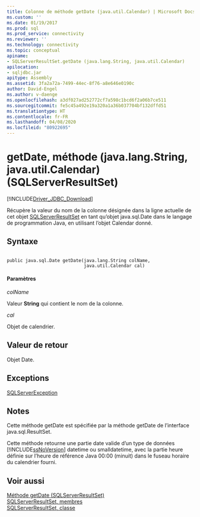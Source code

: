 ```yaml
---
title: Colonne de méthode getDate (java.util.Calendar) | Microsoft Docs
ms.custom: ''
ms.date: 01/19/2017
ms.prod: sql
ms.prod_service: connectivity
ms.reviewer: ''
ms.technology: connectivity
ms.topic: conceptual
apiname:
- SQLServerResultSet.getDate (java.lang.String, java.util.Calendar)
apilocation:
- sqljdbc.jar
apitype: Assembly
ms.assetid: 3fa2a72a-7499-44ec-8f76-a8e646e0190c
author: David-Engel
ms.author: v-daenge
ms.openlocfilehash: a3df027ad252772cf7a598c1bcd6f2a06b7ce511
ms.sourcegitcommit: fe5c45a492e19a320a1a36b037704bf132dffd51
ms.translationtype: HT
ms.contentlocale: fr-FR
ms.lasthandoff: 04/08/2020
ms.locfileid: "80922695"
---
```

# <a name="getdate-method-javalangstring-javautilcalendar-sqlserverresultset"></a>getDate, méthode (java.lang.String, java.util.Calendar) (SQLServerResultSet)
[!INCLUDE[Driver_JDBC_Download](../../../includes/driver_jdbc_download.md)]

  Récupère la valeur du nom de la colonne désignée dans la ligne actuelle de cet objet [SQLServerResultSet](../../../connect/jdbc/reference/sqlserverresultset-class.md) en tant qu’objet java.sql.Date dans le langage de programmation Java, en utilisant l’objet Calendar donné.  
  
## <a name="syntax"></a>Syntaxe  
  
```  
  
public java.sql.Date getDate(java.lang.String colName,  
                             java.util.Calendar cal)  
```  
  
#### <a name="parameters"></a>Paramètres  
 *colName*  
  
 Valeur **String** qui contient le nom de la colonne.  
  
 *cal*  
  
 Objet de calendrier.  
  
## <a name="return-value"></a>Valeur de retour  
 Objet Date.  
  
## <a name="exceptions"></a>Exceptions  
 [SQLServerException](../../../connect/jdbc/reference/sqlserverexception-class.md)  
  
## <a name="remarks"></a>Notes  
 Cette méthode getDate est spécifiée par la méthode getDate de l’interface java.sql.ResultSet.  
  
 Cette méthode retourne une partie date valide d’un type de données [!INCLUDE[ssNoVersion](../../../includes/ssnoversion-md.md)] datetime ou smalldatetime, avec la partie heure définie sur l’heure de référence Java 00:00 (minuit) dans le fuseau horaire du calendrier fourni.  
  
## <a name="see-also"></a>Voir aussi  
 [Méthode getDate &#40;SQLServerResultSet&#41;](../../../connect/jdbc/reference/getdate-method-sqlserverresultset.md)   
 [SQLServerResultSet, membres](../../../connect/jdbc/reference/sqlserverresultset-members.md)   
 [SQLServerResultSet, classe](../../../connect/jdbc/reference/sqlserverresultset-class.md)  
  
  
